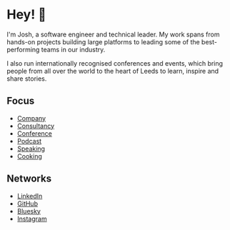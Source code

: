 # Hey! 👋

I'm Josh, a software engineer and technical leader. My work spans from hands-on projects building large platforms to leading some of the best-performing teams in our industry.

I also run internationally recognised conferences and events, which bring people from all over the world to the heart of Leeds to learn, inspire and share stories.

## Focus

* <a href="https://glean.co">Company</a>
* <a href="https://stac.works">Consultancy</a>
* <a href="https://heypresents.com/conference">Conference</a>
* <a href="https://heypresents.com/podcast">Podcast</a>
* <a href="https://stac.works/speaking">Speaking</a>
* <a href="https://joshnesbitt.cooking">Cooking</a>

## Networks

* <a href="https://www.linkedin.com/in/josh-nesbitt">LinkedIn</a>
* <a href="https://github.com/joshnesbitt">GitHub</a>
* <a href="https://bsky.app/profile/joshnesbitt.dev">Bluesky</a>
* <a href="https://www.instagram.com/joshnesbitt">Instagram</a>
